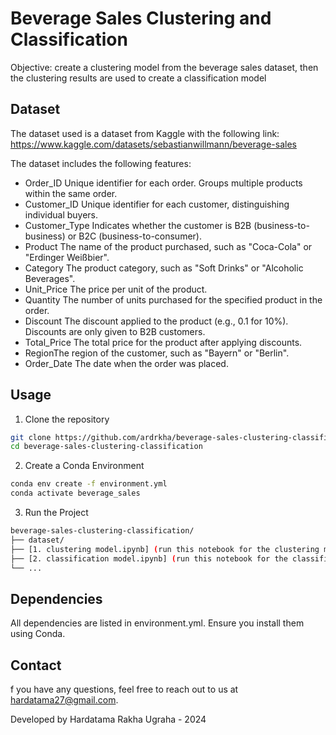 
# Beverage Sales Clustering and Classification

Objective: create a clustering model from the beverage sales dataset, then the clustering results are used to create a classification model



## Dataset
The dataset used is a dataset from Kaggle with the following link:
https://www.kaggle.com/datasets/sebastianwillmann/beverage-sales

The dataset includes the following features:
- Order_ID Unique identifier for each order. Groups multiple products within the same order.
- Customer_ID Unique identifier for each customer, distinguishing individual buyers.
- Customer_Type Indicates whether the customer is B2B (business-to-business) or B2C (business-to-consumer).
- Product The name of the product purchased, such as "Coca-Cola" or "Erdinger Weißbier".
- Category The product category, such as "Soft Drinks" or "Alcoholic Beverages".
- Unit_Price The price per unit of the product.
- Quantity The number of units purchased for the specified product in the order.
- Discount The discount applied to the product (e.g., 0.1 for 10%). Discounts are only given to B2B customers.
- Total_Price The total price for the product after applying discounts.
- RegionThe region of the customer, such as "Bayern" or "Berlin".
- Order_Date The date when the order was placed.
## Usage

1. Clone the repository
```bash
git clone https://github.com/ardrkha/beverage-sales-clustering-classification.git
cd beverage-sales-clustering-classification
```
2. Create a Conda Environment
```bash
conda env create -f environment.yml
conda activate beverage_sales
```
3. Run the Project
```bash
beverage-sales-clustering-classification/
├── dataset/
├── [1. clustering model.ipynb] (run this notebook for the clustering model)
├── [2. classification model.ipynb] (run this notebook for the classification model)
└── ...
```
## Dependencies

All dependencies are listed in environment.yml. Ensure you install them using Conda.
## Contact

f you have any questions, feel free to reach out to us at hardatama27@gmail.com.

Developed by Hardatama Rakha Ugraha - 2024